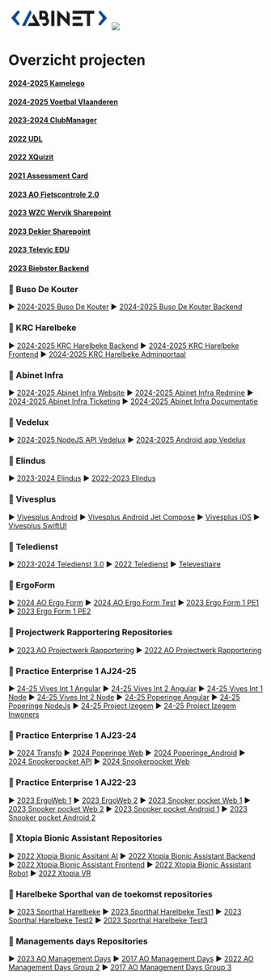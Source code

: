 <img src="logo.png" width="200"> <img src="https://www.vives.be/themes/custom/vives/logo.svg" width="125">

# Overzicht projecten

#### [2024-2025 Kamelego](https://github.com/AbinetVives/24-25-Kamelego)
#### [2024-2025 Voetbal Vlaanderen](https://github.com/AbinetVives/24-25-Voetbal-Vlaanderen)
#### [2023-2024 ClubManager](https://github.com/AbinetVives/ClubManager)
#### [2022 UDL](https://github.com/AbinetVives/udl)
#### [2022 XQuizit](https://github.com/AbinetVives/xQuizIT)
#### [2021 Assessment Card](https://github.com/AbinetVives/assessment-card)
#### [2023 AO Fietscontrole 2.0](https://github.com/AbinetVives/2023AO-Fietscontrole2.0.git)
#### [2023 WZC Wervik Sharepoint](https://github.com/AbinetVives/2023-WZC-Wervik)
#### [2023 Dekier Sharepoint](https://github.com/AbinetVives/2023-DeKier)
#### [2023 Televic EDU](https://github.com/AbinetVives/23_24_TelevicEDU)
#### [2023 Biebster Backend](https://github.com/AbinetVives/BibsterBackend)

### 📁 Buso De Kouter
► [2024-2025 Buso De Kouter](https://github.com/AbinetVives/24-25-Buso-De-Kouter)
► [2024-2025 Buso De Kouter Backend](https://github.com/AbinetVives/24-25-Buso-De-Kouter-Backend)

### 📁 KRC Harelbeke
► [2024-2025 KRC Harelbeke Backend](https://github.com/AbinetVives/24-25-KRC-Harelbeke-Backend)
► [2024-2025 KRC Harelbeke Frontend](https://github.com/AbinetVives/24-25-KRC-Harelbeke-Frontend)
► [2024-2025 KRC Harelbeke Adminportaal](https://github.com/AbinetVives/24-25-KRC-Harelbeke-Admin-Portaal)

### 📁 Abinet Infra
► [2024-2025 Abinet Infra Website](https://github.com/AbinetVives/24-25-InfraDiensten)
► [2024-2025 Abinet Infra Redmine](https://github.com/AbinetVives/24-25-AbinetRedmine)
► [2024-2025 Abinet Infra Ticketing](https://github.com/AbinetVives/abinetticketingsysteem)
► [2024-2025 Abinet Infra Documentatie](https://github.com/AbinetVives/24-25-AbinetDocumentatie)

### 📁 Vedelux
► [2024-2025 NodeJS API Vedelux](https://github.com/AbinetVives/NodeJS_API_Vedelux)
► [2024-2025 Android app Vedelux](https://github.com/AbinetVives/Android_app_Vedelux)

### 📁 Elindus
► [2023-2024 Elindus](https://github.com/AbinetVives/2023-2024-Elindus)
► [2022-2023 Elindus](https://github.com/AbinetVives/elindus)

### 📁 Vivesplus
► [Vivesplus Android](https://github.com/AbinetVives/Vivesplus-android)
► [Vivesplus Android Jet Compose](https://github.com/AbinetVives/vivesplusandroidjpc)
► [Vivesplus iOS](https://github.com/AbinetVives/Vivesplus-ios)
► [Vivesplus SwiftUI](https://github.com/AbinetVives/vivesplus_swiftUI)

### 📁 Teledienst
► [2023-2024 Teledienst 3.0](https://github.com/AbinetVives/23_24_Teledienst3.0)
► [2022 Teledienst](https://github.com/AbinetVives/teledienst)
► [Televestiaire](https://github.com/AbinetVives/televestiaire)

### 📁 ErgoForm
► [2024 AO Ergo Form](https://github.com/AbinetVives/ErgoForm-AO2324)
► [2024 AO Ergo Form Test](https://github.com/AbinetVives/ErgoForm-AO2324-Test)
► [2023 Ergo Form 1 PE1](https://github.com/AbinetVives/2023-ergo-web1)
► [2023 Ergo Form 1 PE2](https://github.com/AbinetVives/2023-ergo-web2)

### 📁 Projectwerk Rapportering Repositories
► [2023 AO Projectwerk Rapportering](https://github.com/AbinetVives/2023AO-Projectwerk-Rapportering.git)
► [2022 AO Projectwerk Rapportering](https://github.com/AbinetVives/2022-Projectwerk-Rapportering.git)

### 📁 Practice Enterprise 1 AJ24-25
► [24-25 Vives Int 1 Angular](https://github.com/AbinetVives/24-25-Vives-Int-1-Angular)
► [24-25 Vives Int 2 Angular](https://github.com/AbinetVives/24-25-Vives-Int-2-Angular)
► [24-25 Vives Int 1 Node](https://github.com/AbinetVives/24-25-Vives-Int-1-Node)
► [24-25 Vives Int 2 Node](https://github.com/AbinetVives/24-25-Vives-Int-2-Node)
► [24-25 Poperinge Angular](https://github.com/AbinetVives/24-25-Poperinge-Angular)
► [24-25 Poperinge NodeJs](https://github.com/AbinetVives/24-25-Poperinge-Node)
► [24-25 Project Izegem](https://github.com/AbinetVives/24-25-Project-Izegem)
► [24-25 Project Izegem Inwoners](https://github.com/AbinetVives/24-25-Project-Izegem-Inwoners)

### 📁 Practice Enterprise 1 AJ23-24
► [2024 Transfo](https://github.com/AbinetVives/23-24_PE1_Transfo)
► [2024 Poperinge Web](https://github.com/AbinetVives/23-24_PE1_Poperinge_Web)
► [2024 Poperinge_Android](https://github.com/AbinetVives/23-24_PE1_Poperinge_Android)
► [2024 Snookerpocket API](https://github.com/AbinetVives/23-24_PE1_SnookerPocket_API)
► [2024 Snookerpocket Web](https://github.com/AbinetVives/23-24_PE1_SnookerPocket)

### 📁 Practice Enterprise 1 AJ22-23
► [2023 ErgoWeb 1](https://github.com/AbinetVives/2023-ergo-web1)
► [2023 ErgoWeb 2](https://github.com/AbinetVives/2023-ergo-web2)
► [2023 Snooker pocket Web 1](https://github.com/AbinetVives/2023-snooker-pocket-1-web)
► [2023 Snooker pocket Web 2](https://github.com/AbinetVives/2023-snooker-pocket-2-web)
► [2023 Snooker pocket Android 1](https://github.com/AbinetVives/2023-snooker-pocket-1-android)
► [2023 Snooker pocket Android 2](https://github.com/AbinetVives/2023-snooker-pocket-2-android)

### 📁 Xtopia Bionic Assistant Repositories
► [2022 Xtopia Bionic Assitant AI](https://github.com/AbinetVives/xtopia-bionic-assistant-ai)
► [2022 Xtopia Bionic Assistant Backend](https://github.com/AbinetVives/xtopia-bionic-assistant-backend)
► [2022 Xtopia Bionic Assistant Frontend](https://github.com/AbinetVives/xtopia-front-end)
► [2022 Xtopia Bionic Assistant Robot](https://github.com/AbinetVives/xtopia-bionic-assistant-robot)
► [2022 Xtopia VR](https://github.com/AbinetVives/xtopia-vr)

### 📁 Harelbeke Sporthal van de toekomst repositories
► [2023 Sporthal Harelbeke](https://github.com/AbinetVives/2023-sporthal-harelbeke)
► [2023 Sporthal Harelbeke Test1](https://github.com/AbinetVives/2023-sporthal-harelbeke-test1)
► [2023 Sporthal Harelbeke Test2](https://github.com/AbinetVives/2023-sporthal-harelbeke-test2)
► [2023 Sporthal Harelbeke Test3](https://github.com/AbinetVives/2023-sporthal-harelbeke-test3)

### 📁 Managements days Repositories </span>
► [2023 AO Management Days](https://github.com/AbinetVives/2023AO-ManagementDays.git)
► [2017 AO Management Days](https://github.com/AbinetVives/2017-management-days)
► [2022 AO Management Days Group 2](https://github.com/AbinetVives/2022-management-days-g2)
► [2017 AO Management Days Group 3](https://github.com/AbinetVives/2022-management-days-g3)
